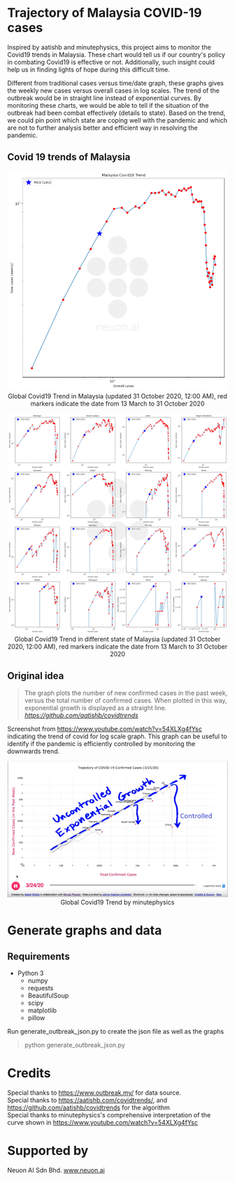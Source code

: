 # Trajectory of Malaysia COVID-19 cases
Inspired by aatishb and minutephysics, this project aims to monitor the Covid19 trends in Malaysia. These chart would tell us if our country's policy in combating Covid19 is effective or not. Additionally, such insight could help us in finding lights of hope during this difficult time.

Different from traditional cases versus time/date graph, these graphs gives the weekly new cases versus overall cases in log scales. The  trend of the outbreak would be in straight line instead of exponential curves. By monitoring these charts, we would be able to tell if the situation of the outbreak had been combat effectively (details to state). Based on the trend, we could pin point which state are coping well with the pandemic and which are not to further analysis better and efficient way in resolving the pandemic.

## Covid 19 trends of Malaysia
<p align="center">
  <img src="covid_data/20200507180004_malaysia.png" width="600"><br />
  Global Covid19 Trend in Malaysia (updated 31 October 2020, 12:00 AM), 
  red markers indicate the date from 13 March to 31 October 2020
</p>

<p align="center">
  <img src="covid_data/20200507180005_states.png" width="800"><br />
  Global Covid19 Trend in different state of Malaysia (updated 31 October 2020, 12:00 AM), 
  red markers indicate the date from 13 March to 31 October 2020
</p>

## Original idea
>The graph plots the number of new confirmed cases in the past week, versus the total number of confirmed cases. When plotted in this way, exponential growth is displayed as a straight line.
*https://github.com/aatishb/covidtrends*

Screenshot from https://www.youtube.com/watch?v=54XLXg4fYsc indicating the trend of covid for log scale graph. This graph can be useful to identify if the pandemic is efficiently controlled by monitoring the downwards trend.
<p align="center">
  <img src="img/minutephysics.png" width="600"><br />
  Global Covid19 Trend by minutephysics
</p>

# Generate graphs and data
## Requirements
 - Python 3
   - numpy 
   - requests
   - BeautifulSoup
   - scipy 
   - matplotlib
   - pillow

Run generate_outbreak_json.py to create the json file as well as the graphs
>python generate_outbreak_json.py 

# Credits
Special thanks to https://www.outbreak.my/ for data source.  
Special thanks to https://aatishb.com/covidtrends/, and https://github.com/aatishb/covidtrends for the algorithm  
Special thanks to minutephysics's comprehensive interpretation of the curve shown in https://www.youtube.com/watch?v=54XLXg4fYsc

# Supported by
Neuon AI Sdn Bhd.
www.neuon.ai
